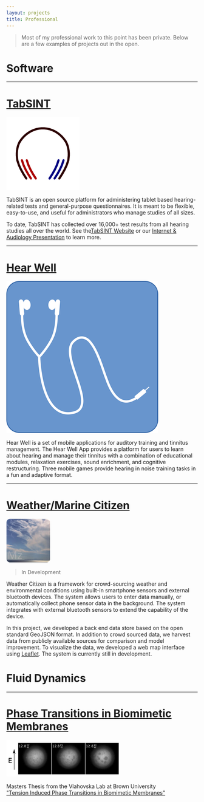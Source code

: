 ```yaml
---
layout: projects
title: Professional
---
```


> Most of my professional work to this point has been private. Below are a few examples of projects out in the open. 

# Software

<hr> 

# [TabSINT](https://tabsint.org)

[![](/assets/img/tabsint.png)](https://wz.crearecomputing.com)

TabSINT is an open source platform for administering tablet based hearing-related tests and general-purpose questionnaires. It is meant to be flexible, easy-to-use, and useful for administrators who manage studies of all sizes.

To date, TabSINT has collected over 16,000+ test results from all hearing studies all over the world. See the[TabSINT Website](https://tabsint.org) or our [Internet & Audiology Presentation](http://creare-com.gitlab.io/tabsint/docs/references/2017-Internet-Audiology/index.html#/step-1) to learn more.

<hr>

# [Hear Well](https://aure.crearecomputing.com)

[![](/assets/img/hear-well.png)](https://aure.crearecomputing.com)

Hear Well is a set of mobile applications for auditory training and tinnitus management. The Hear Well App provides a platform for users to learn about hearing and manage their tinnitus with a combination of educational modules, relaxation exercises, sound enrichment, and cognitive restructuring. Three mobile games provide hearing in noise training tasks in a fun and adaptive format.

<hr>

# [Weather/Marine Citizen](https://wz.crearecomputing.com/map/index.html)

[![](/assets/img/wz.png)](https://wz.crearecomputing.com/map/index.html)

> In Development 

Weather Citizen is a framework for crowd-sourcing weather and environmental conditions using built-in smartphone sensors and external bluetooth devices. The system allows users to enter data manually, or automatically collect phone sensor data in the background. The system integrates with external bluetooth sensors to extend the capability of the device. 

In this project, we developed a back end data store based on the open standard GeoJSON format. In addition to crowd sourced data, we harvest data from publicly available sources for comparison and model improvement. To visualize the data, we developed a web map interface using [Leaflet](https://leafletjs.com).  The system is currently still in development.

# Fluid Dynamics

<hr>

# [Phase Transitions in Biomimetic Membranes](assets/docs/thesis.pdf)

<img src="assets/img/vesicles.png" style="width: 300px" />

Masters Thesis from the Vlahovska Lab at Brown University <br>
["Tension Induced Phase Transitions in Biomimetic Membranes"](assets/docs/thesis.pdf)
